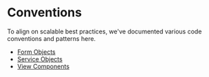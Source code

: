 # Conventions

To align on scalable best practices, we've documented various code conventions and patterns here.

- [Form Objects](/docs/conventions/form_objects.md)
- [Service Objects](/docs/conventions/service_objects.md)
- [View Components](/docs/conventions/view_components.md)
